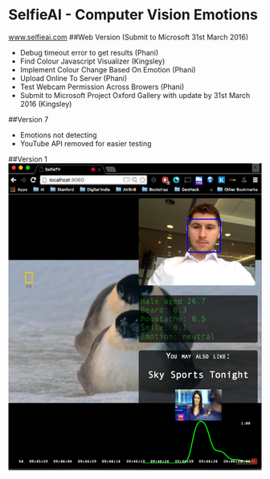 # SelfieAI - Computer Vision Emotions
www.selfieai.com
##Web Version (Submit to Microsoft 31st March 2016)
- Debug timeout error to get results (Phani)
- Find Colour Javascript Visualizer (Kingsley)
- Implement Colour Change Based On Emotion (Phani)
- Upload Online To Server (Phani)
- Test Webcam Permission Across Browers (Phani)
- Submit to Microsoft Project Oxford Gallery with update by 31st March 2016 (Kingsley)

##Version 7
- Emotions not detecting
- YouTube API removed for easier testing

##Version 1
![V1](https://github.com/kadvani1/SelfieAI/blob/master/images/demo.png "Version 1")
